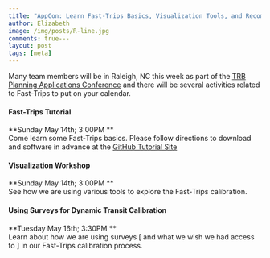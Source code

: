 ```yaml
---
title: "AppCon: Learn Fast-Trips Basics, Visualization Tools, and Recommendations for Future Surveys"
author: Elizabeth
image: /img/posts/R-line.jpg
comments: true---
layout: post
tags: [meta]
---
```


Many team members will be in Raleigh, NC this week as part of the [TRB Planning Applications Conference](http://trbappcon.org) and there will be several activities related to Fast-Trips to put on your calendar.

#### Fast-Trips Tutorial  
**Sunday May 14th; 3:00PM **  
Come learn some Fast-Trips basics.  Please follow directions to download and software in advance at the [GitHub Tutorial Site](https://github.com/Fast-Trips/fast-trips-tutorial)

#### Visualization Workshop
**Sunday May 14th; 3:00PM **  
See how we are using various tools to explore the Fast-Trips calibration.  

#### Using Surveys for Dynamic Transit Calibration  
**Tuesday May 16th; 3:30PM **  
Learn about how we are using surveys [ and what we wish we had access to ] in our Fast-Trips calibration process.




